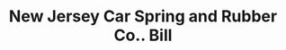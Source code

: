 ---
doi: 10.7916/D81Z5GFH
date_other: '1901'
date_other_textual: '1901'
form: printed ephemera
genre:
- Invoices
name:
- New Jersey Car Spring and Rubber Co.
object_in_context_url: https://biggert.cul.columbia.edu/items/view/ave_biggert_00804
subject_hierarchical_geographic:
- Jersey City, New Jersey, United States
subject_name:
- New Jersey Car Spring and Rubber Co.
title: New Jersey Car Spring and Rubber Co.. Bill
sort_title: New Jersey Car Spring and Rubber Co.. Bill
call_number: ave_biggert_00804
coordinates:
- 40.714,-74.071
pid: ave_biggert_00804
identifiers: ave_biggert_00804
thumbnail: https://derivativo-3.library.columbia.edu/iiif/2/ldpd:345334/full/!256,256/0/native.jpg
permalink: /biggert/ave_biggert_00804/
layout: iiif-image-page
---